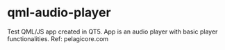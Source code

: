 # qml-audio-player
Test QML/JS app created in QT5. App is an audio player with basic player functionalities. Ref: pelagicore.com
